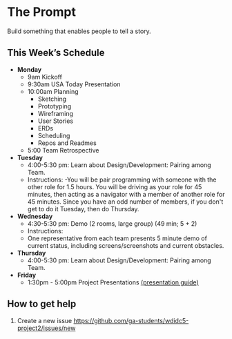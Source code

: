 # The Prompt

Build something that enables people to tell a story.

## This Week’s Schedule

- **Monday**
  - 9am Kickoff
  - 9:30am USA Today Presentation
  - 10:00am Planning
    - Sketching
    - Prototyping
    - Wireframing
    - User Stories
    - ERDs
    - Scheduling
    - Repos and Readmes
  - 5:00 Team Retrospective
- **Tuesday**
  - 4:00-5:30 pm: Learn about Design/Development: Pairing among Team.
  - Instructions:
    -You will be pair programming with someone with the other role for 1.5 hours.  You will be driving as your role for 45 minutes, then acting as a navigator with a member of another role for 45 minutes.  Since you have an odd number of members, if you don't get to do it Tuesday, then do Thursday. 
- **Wednesday**
  - 4:30-5:30 pm: Demo (2 rooms, large group) (49 min; 5 + 2)
  - Instructions:
  - One representative from each team presents 5 minute demo of current status, including screens/screenshots and current obstacles.
- **Thursday**
  - 4:00-5:30 pm: Learn about Design/Development: Pairing among Team.
- **Friday**
  - 1:30pm - 5:00pm Project Presentations [(presentation guide)](presentation_guide.md)


## How to get help

1. Create a new issue <https://github.com/ga-students/wdidc5-project2/issues/new>
